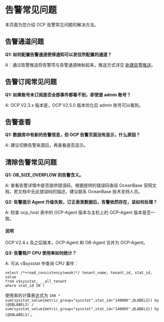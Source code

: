 告警常见问题
===========================

本页面为您介绍 OCP 告警常见问题的解决方法。

告警通道问题
---------------------------

**Q1: 如何配置告警通道使得通知可以发往所配置的通道？**

A：通过告警推送将告警项与告警通道映射起来，推送方式详见 [新建告警推送](../900.monitoring-and-alerts-functions/200.alert-management/600.manage-alert-push/100.create-an-alert-push.md)。

告警订阅常见问题
-----------------------------

**Q1: 如果账号未订阅是否全部事件都看不到，即使是 admin 账号？**

A: OCP V2.3.x 版本是，OCP V2.5.0 版本优化后 admin 账号可以看到。

告警查看
-------------------------

**Q1: 数据库中有新的告警信息，但 OCP 告警页面没有显示，什么原因？**

A: 建议切换告警来源后，再查看是否显示。

清除告警常见问题
-----------------------------

**Q1: OB_SIZE_OVERFLOW 的告警含义。**

A: 查看告警详情中是否提供错误码，根据提供的错误码查阅 OceanBase 官网文档，若文档中无此错误码的描述，建议联系 OceanBase 技术支持人员。

**Q2: 告警提示 Agent 升级失败，订正表里数据后，告警依然存在，该如何处理？**

A: 检查 ocp_host 表中的 OCP-Agent 版本与主机上的 OCP-Agent 版本是否一致。

  <main id="notice" type='explain'>
    <h4>说明</h4>
    <p>OCP V2.4.x 及之后版本，OCP-Agent 和 OB-Agent 合并为 OCP-Agent。</p>
  </main>

**Q3: 告警租户 CPU 使用率如何统计？**

A: 可从 v$sysstat 中查询 CPU 事件：

```code
select /*+read_consistency(weak)*/ tenant_name, tenant_id, stat_id, value 
from v$sysstat, __all_tenant 
where stat_id IN (
```

使用率的计算表达式为 `100 * sum(sysstat_value{metric_group="sysstat",stat_id="140006",@LABELS}) by (@GBLABELS) / sum(sysstat_value{metric_group="sysstat",stat_id="140005",@LABELS}) by (@GBLABELS)` 。
